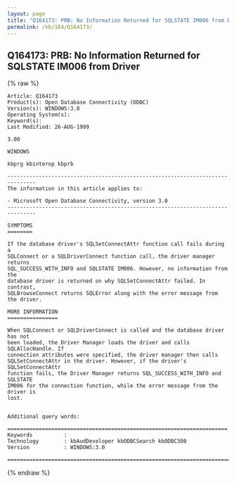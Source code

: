 ```yaml
---
layout: page
title: "Q164173: PRB: No Information Returned for SQLSTATE IM006 from Driver"
permalink: /kb/164/Q164173/
---
```


## Q164173: PRB: No Information Returned for SQLSTATE IM006 from Driver

{% raw %}

	Article: Q164173
	Product(s): Open Database Connectivity (ODBC)
	Version(s): WINDOWS:3.0
	Operating System(s): 
	Keyword(s): 
	Last Modified: 26-AUG-1999
	
	3.00
	
	WINDOWS
	
	kbprg kbinterop kbprb
	
	-------------------------------------------------------------------------------
	The information in this article applies to:
	
	- Microsoft Open Database Connectivity, version 3.0 
	-------------------------------------------------------------------------------
	
	SYMPTOMS
	========
	
	If the database driver's SQLSetConnectAttr function call fails during a
	SQLConnect or a SQLDriverConnect function call, the driver manager returns
	SQL_SUCCESS_WITH_INFO and SQLSTATE IM006. However, no information from the
	database driver is returned on why SQLSetConnectAttr failed. In contrast,
	SQLBrowseConnect returns SQLError along with the error message from the driver.
	
	MORE INFORMATION
	================
	
	When SQLConnect or SQLDriverConnect is called and the database driver has not
	been loaded, the Driver Manager loads the driver and calls SQLAllocHandle. If
	connection attributes were specified, the driver manager then calls
	SQLSetConnectAttr in the driver. However, if the driver's SQLSetConnectAttr
	function fails, the Driver Manager returns SQL_SUCCESS_WITH_INFO and SQLSTATE
	IM006 for the connection function, while the error message from the driver is
	lost.
	
	
	Additional query words:
	
	======================================================================
	Keywords          :  
	Technology        : kbAudDeveloper kbODBCSearch kbODBC300
	Version           : WINDOWS:3.0
	
	=============================================================================
	

{% endraw %}
